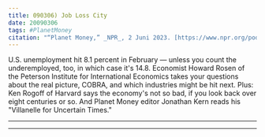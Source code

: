 ```yaml
---
title: 090306) Job Loss City
date: 20090306
tags: #PlanetMoney
citation: "“Planet Money,” _NPR_, 2 Juni 2023. [https://www.npr.org/podcasts/510289/planet-money](https://www.npr.org/podcasts/510289/planet-money) (diakses 4 Juni 2023)."
---
```


U.S. unemployment hit 8.1 percent in February — unless you count the underemployed, too, in which case it's 14.8. Economist Howard Rosen of the Peterson Institute for International Economics takes your questions about the real picture, COBRA, and which industries might be hit next. Plus: Ken Rogoff of Harvard says the economy's not so bad, if you look back over eight centuries or so. And Planet Money editor Jonathan Kern reads his "Villanelle for Uncertain Times."

----



----
